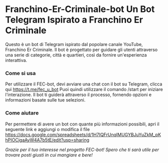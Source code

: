 # Franchino-Er-Criminale-bot Un Bot Telegram Ispirato a Franchino Er Criminale
Questo è un bot di Telegram ispirato dal popolare canale YouTube, Franchino Er Criminale. 
Il bot è progettato per guidare gli utenti attraverso una serie di categorie, città e quartieri, così da fornire un'esperienza interattiva.

### Come si usa 
Per utilizzare il FEC-bot, devi avviare una chat con il bot su Telegram, clicca qui https://t.me/fec_u_bot
Puoi quindi utilizzare il comando /start per iniziare l'interazione.
Il bot ti guiderà attraverso il processo, fornendo opzioni e informazioni basate sulle tue selezioni.

### Come aiutare
Per permettere di avere un bot con quante più informazioni possibili, apri il seguente link e aggiungi o modifica il file
https://docs.google.com/spreadsheets/d/1H7IQFrUnqIMUGYBJuYuZkM_pKhPIOCjgaAyW4A7b5tE/edit?usp=sharing

_Grazie per il tuo interesse nel progetto FEC-bot! Spero che ti sarà utile per trovare posti giusti in cui mangiare e bere!_

